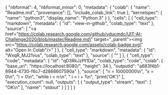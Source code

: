 {
  "nbformat": 4,
  "nbformat_minor": 0,
  "metadata": {
    "colab": {
      "name": "Readme.md",
      "provenance": [],
      "include_colab_link": true
    },
    "kernelspec": {
      "name": "python3",
      "display_name": "Python 3"
    }
  },
  "cells": [
    {
      "cell_type": "markdown",
      "metadata": {
        "id": "view-in-github",
        "colab_type": "text"
      },
      "source": [
        "<a href=\"https://colab.research.google.com/github/vducmdc/UIT-AI-Challenge2020/blob/master/Readme.md\" target=\"_parent\"><img src=\"https://colab.research.google.com/assets/colab-badge.svg\" alt=\"Open In Colab\"/></a>"
      ]
    },
    {
      "cell_type": "markdown",
      "metadata": {
        "id": "WxqR_MJ21vus",
        "colab_type": "text"
      },
      "source": [
        ""
      ]
    },
    {
      "cell_type": "code",
      "metadata": {
        "id": "qD3RkJzPt1Da",
        "colab_type": "code",
        "colab": {
          "base_uri": "https://localhost:8080/",
          "height": 34
        },
        "outputId": "a683f4b1-8944-4730-f6c7-d2868607590a"
      },
      "source": [
        "n = 10000000\n",
        "x = 0\n",
        "i = 0\n",
        "while i < n:\n",
        "  i = i + 1\n",
        "print('OK')"
      ],
      "execution_count": null,
      "outputs": [
        {
          "output_type": "stream",
          "text": [
            "OK\n"
          ],
          "name": "stdout"
        }
      ]
    }
  ]
}